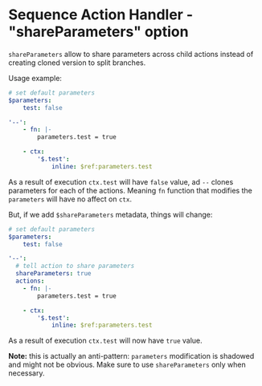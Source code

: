 # Sequence Action Handler - "shareParameters" option

`shareParameters` allow to share parameters across child actions instead of creating cloned version to split branches. 

Usage example:

```yaml
# set default parameters
$parameters:
    test: false

'--':
    - fn: |-
        parameters.test = true

    - ctx:
        '$.test': 
            inline: $ref:parameters.test
```

As a result of execution `ctx.test` will have `false` value, ad `--` clones parameters for each of the actions.
Meaning `fn` function that modifies the `parameters` will have no affect on `ctx`.

But, if we add `$shareParameters` metadata, things will change:

```yaml
# set default parameters
$parameters:
    test: false

'--':
  # tell action to share parameters
  shareParameters: true
  actions:
    - fn: |-
        parameters.test = true

    - ctx:
        '$.test': 
            inline: $ref:parameters.test
```

As a result of execution `ctx.test` will now have `true` value. 

**Note:** this is actually an anti-pattern: `parameters` modification is shadowed and might not be obvious. Make sure to use `shareParameters` only when necessary. 